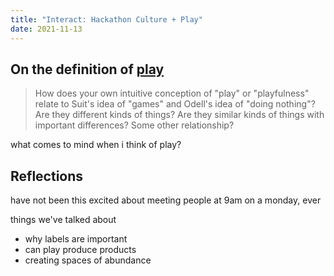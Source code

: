 ```yaml
---
title: "Interact: Hackathon Culture + Play"
date: 2021-11-13
---
```


## On the definition of [play](thoughts/play.md)
> How does your own intuitive conception of "play" or "playfulness" relate to Suit's idea of "games" and Odell's idea of "doing nothing"? Are they different kinds of things? Are they similar kinds of things with important differences? Some other relationship?

what comes to mind when i think of play?


## Reflections
have not been this excited about meeting people at 9am on a monday, ever

things we've talked about
- why labels are important
- can play produce products
- creating spaces of abundance